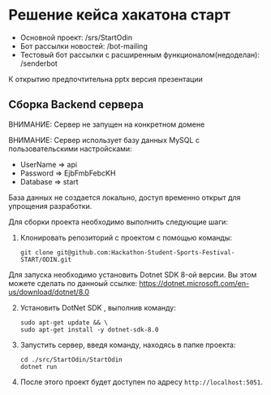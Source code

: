 # Решение кейса хакатона старт

- Основной проект: /srs/StartOdin
- Бот рассылки новостей: /bot-mailing
- Тестовый бот рассылки с расширенным функционалом(недоделан): /senderbot

К открытию предпочтительна pptx версия презентации

## Сборка Backend сервера

ВНИМАНИЕ: Сервер не запущен на конкретном домене

ВНИМАНИЕ: Сервер использует базу данных MySQL с пользовательскими настройсками:

- UserName => api
- Password => EjbFmbFebcKH
- Database => start

База данных не создается локально, доступ временно открыт для упрощения разработки.

Для сборки проекта необходимо выполнить следующие шаги:

1. Клонировать репозиторий с проектом с помощью команды:
   ```
   git clone git@github.com:Hackathon-Student-Sports-Festival-START/ODIN.git
   ```

Для запуска необходимо установить Dotnet SDK 8-ой версии. Вы этом можете сделать по данноый ссылке:
https://dotnet.microsoft.com/en-us/download/dotnet/8.0


2. Установить DotNet SDK , выполнив команду:
   ```
   sudo apt-get update && \
   sudo apt-get install -y dotnet-sdk-8.0
   ```


3. Запустить сервер, введя команду, находясь в папке проекта:
   ```
   cd ./src/StartOdin/StartOdin
   dotnet run
   ```

4. После этого проект будет доступен по адресу `http://localhost:5051`.
